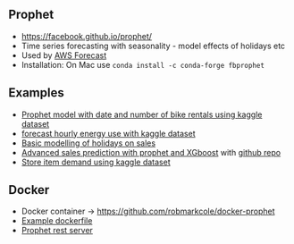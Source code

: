 ## Prophet
* https://facebook.github.io/prophet/
* Time series forecasting with seasonality - model effects of holidays etc
* Used by [AWS Forecast](https://aws.amazon.com/forecast/)
* Installation: On Mac use `conda install -c conda-forge fbprophet`

## Examples
* [Prophet model with date and number of bike rentals using kaggle dataset](https://towardsdatascience.com/forecast-model-tuning-with-additional-regressors-in-prophet-ffcbf1777dda)
* [forecast hourly energy use with kaggle dataset](https://www.kaggle.com/robikscube/tutorial-time-series-forecasting-with-prophet)
* [Basic modelling of holidays on sales](https://towardsdatascience.com/predicting-sales-with-python-a-comprehensive-guide-with-facebooks-prophet-1faf092a84e1)
* [Advanced sales prediction with prophet and XGboost](https://www.kaggle.com/elenapetrova/time-series-analysis-and-forecasts-with-prophet) with [github repo](https://github.com/datageekette/rossmann_TSA_forecasts)
* [Store item demand using kaggle dataset](https://www.kaggle.com/arindamgot/eda-prophet-mlp-neural-network-forecasting)

## Docker
* Docker container -> https://github.com/robmarkcole/docker-prophet
* [Example dockerfile](https://github.com/Christmas20191225/notebook/blob/master/Dockerfile)
* [Prophet rest server](https://github.com/scirag/fbprophet-rest-docker)